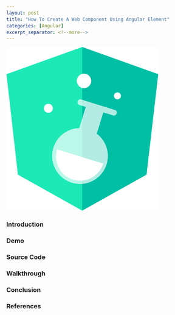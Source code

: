 ```yaml
---
layout: post
title: "How To Create A Web Component Using Angular Element"
categories: [Angular]
excerpt_separator: <!--more-->
---
```

![Angular Component](/public/sorting/angular-component.jpg "An image of components of a camera, depicting how small things.")
<!--more-->

### Introduction
### Demo
### Source Code 
### Walkthrough
### Conclusion
### References
